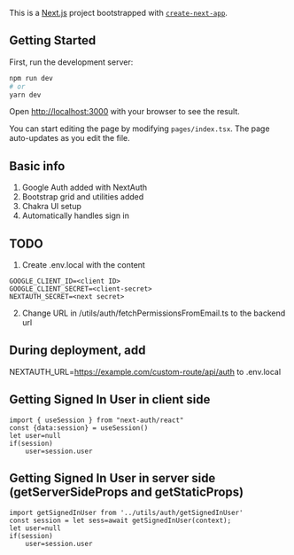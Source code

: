 This is a [Next.js](https://nextjs.org/) project bootstrapped with [`create-next-app`](https://github.com/vercel/next.js/tree/canary/packages/create-next-app).

## Getting Started

First, run the development server:

```bash
npm run dev
# or
yarn dev
```

Open [http://localhost:3000](http://localhost:3000) with your browser to see the result.

You can start editing the page by modifying `pages/index.tsx`. The page auto-updates as you edit the file.


## Basic info
1. Google Auth added with NextAuth
2. Bootstrap grid and utilities added
3. Chakra UI setup
4. Automatically handles sign in

## TODO
1. Create .env.local with the content
```
GOOGLE_CLIENT_ID=<client ID>
GOOGLE_CLIENT_SECRET=<client-secret>
NEXTAUTH_SECRET=<next secret>
```

2. Change URL in /utils/auth/fetchPermissionsFromEmail.ts to the backend url

## During deployment, add
NEXTAUTH_URL=https://example.com/custom-route/api/auth
to .env.local

## Getting Signed In User in client side
```
import { useSession } from "next-auth/react"
const {data:session} = useSession()
let user=null
if(session)
    user=session.user
```

## Getting Signed In User in server side (getServerSideProps and getStaticProps)
```
import getSignedInUser from '../utils/auth/getSignedInUser'
const session = let sess=await getSignedInUser(context);
let user=null
if(session)
    user=session.user
```


